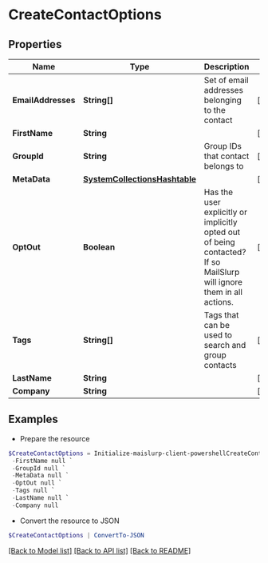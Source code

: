 # CreateContactOptions
## Properties

Name | Type | Description | Notes
------------ | ------------- | ------------- | -------------
**EmailAddresses** | **String[]** | Set of email addresses belonging to the contact | [optional] 
**FirstName** | **String** |  | [optional] 
**GroupId** | **String** | Group IDs that contact belongs to | [optional] 
**MetaData** | [**SystemCollectionsHashtable**]() |  | [optional] 
**OptOut** | **Boolean** | Has the user explicitly or implicitly opted out of being contacted? If so MailSlurp will ignore them in all actions. | [optional] 
**Tags** | **String[]** | Tags that can be used to search and group contacts | [optional] 
**LastName** | **String** |  | [optional] 
**Company** | **String** |  | [optional] 

## Examples

- Prepare the resource
```powershell
$CreateContactOptions = Initialize-maislurp-client-powershellCreateContactOptions  -EmailAddresses null `
 -FirstName null `
 -GroupId null `
 -MetaData null `
 -OptOut null `
 -Tags null `
 -LastName null `
 -Company null
```

- Convert the resource to JSON
```powershell
$CreateContactOptions | ConvertTo-JSON
```

[[Back to Model list]](../README#documentation-for-models) [[Back to API list]](../README#documentation-for-api-endpoints) [[Back to README]](../README)


